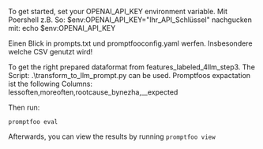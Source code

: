 To get started, set your OPENAI_API_KEY environment variable.
Mit Poershell z.B. So: 
$env:OPENAI_API_KEY="Ihr_API_Schlüssel"
nachgucken mit:
echo $env:OPENAI_API_KEY


Einen Blick in prompts.txt und promptfooconfig.yaml werfen. Insbesondere welche CSV genutzt wird!

To get the right prepared dataformat from features_labeled_4llm_step3. The Script: .\transform_to_llm_prompt.py can be used.
Promptfoos expactation ist the following Columns: lessoften,moreoften,rootcause_bynezha,__expected

Then run:

```
promptfoo eval
```

Afterwards, you can view the results by running `promptfoo view`
